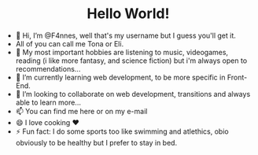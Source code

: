 <h1 align="center">Hello World!</h1>

- 👋 Hi, I’m @F4nnes, well that's my username but I guess you'll get it.
- All of you can call me Tona or Eli.
- 👀 My most important hobbies are listening to music, videogames, reading (i like more fantasy, and science fiction) but i'm always open to recommendations...
- 🌱 I’m currently learning web development, to be more specific in Front-End. 
- 💞️ I’m looking to collaborate on web development, transitions and always able to learn more...
- 📫 You can find me here or on my e-mail
- 😄 I love cooking ❤️
- ⚡ Fun fact: I do some sports too like swimming and atlethics, obio obviously to be healthy but I prefer to stay in bed.

<!---
F4nnes/F4nnes is a ✨ special ✨ repository because its `README.md` (this file) appears on your GitHub profile.
You can click the Preview link to take a look at your changes.
--->
